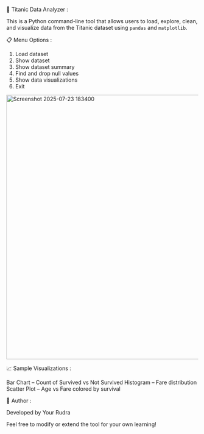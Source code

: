 🚢 Titanic Data Analyzer :

This is a Python command-line tool that allows users to load, explore, clean, and visualize data from the Titanic dataset using `pandas` and `matplotlib`.

📋 Menu Options :

1. Load dataset
2. Show dataset
3. Show dataset summary
4. Find and drop null values
5. Show data visualizations
6. Exit

<img width="868" height="694" alt="Screenshot 2025-07-23 183400" src="https://github.com/user-attachments/assets/97ad2ea8-c6b8-4e02-9691-682a41f3146e" />
   
📈 Sample Visualizations :

Bar Chart – Count of Survived vs Not Survived
Histogram – Fare distribution
Scatter Plot – Age vs Fare colored by survival

🙋 Author :

Developed by Your Rudra

Feel free to modify or extend the tool for your own learning!

